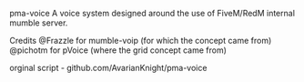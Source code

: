 pma-voice
A voice system designed around the use of FiveM/RedM internal mumble server.

Credits
@Frazzle for mumble-voip (for which the concept came from)
@pichotm for pVoice (where the grid concept came from)

orginal script - github.com/AvarianKnight/pma-voice
